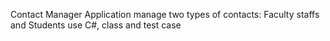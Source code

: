 Contact Manager Application manage two types of contacts: Faculty staffs and Students
use C#, class and test case